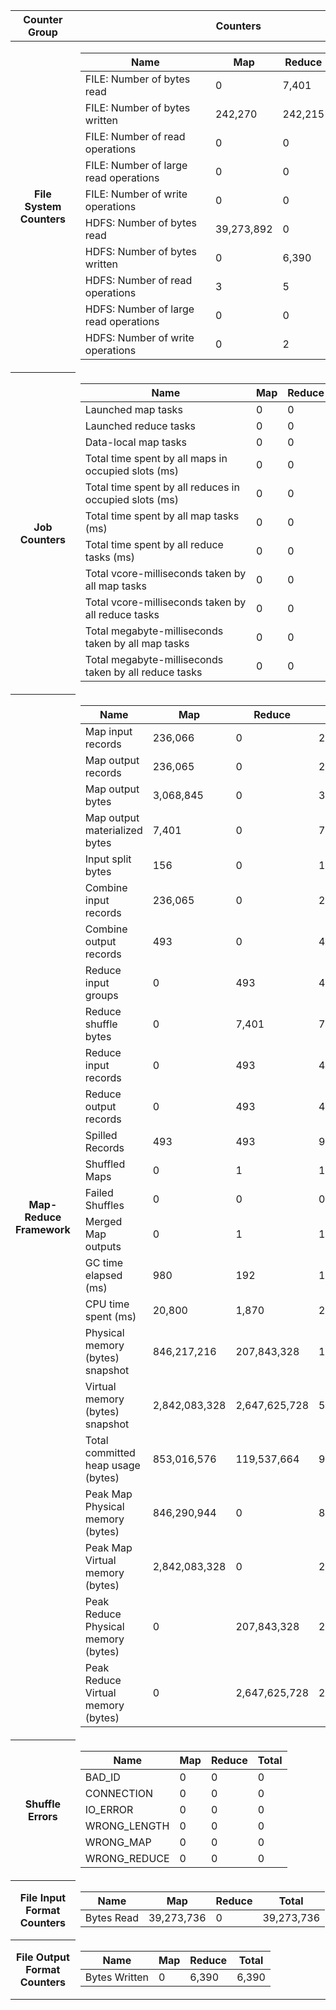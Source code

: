 <table id="counters">
	<thead>
		<tr>
			<th class="group ui-state-default">Counter Group</th>
			<th class="ui-state-default">Counters</th>
		</tr>
	</thead>
	<tbody>
		<tr>
			<th title="org.apache.hadoop.mapreduce.FileSystemCounter" class="ui-state-default">File System Counters</th>
			<td class="table">
				<table class="dt-counters" id="job_1554023868691_0012.org.apache.hadoop.mapreduce.FileSystemCounter">
					<thead>
						<tr>
							<th class="name">Name</th>
							<th>Map</th>
							<th>Reduce</th>
							<th>Total</th>
						</tr>
					</thead>
					<tbody>
						<tr>
							<td title="FILE_BYTES_READ">FILE: Number of bytes read</td>
							<td>0</td>
							<td>7,401</td>
							<td>7,401</td>
						</tr>
						<tr>
							<td title="FILE_BYTES_WRITTEN">FILE: Number of bytes written</td>
							<td>242,270</td>
							<td>242,215</td>
							<td>484,485</td>
						</tr>
						<tr>
							<td title="FILE_READ_OPS">FILE: Number of read operations</td>
							<td>0</td>
							<td>0</td>
							<td>0</td>
						</tr>
						<tr>
							<td title="FILE_LARGE_READ_OPS">FILE: Number of large read operations</td>
							<td>0</td>
							<td>0</td>
							<td>0</td>
						</tr>
						<tr>
							<td title="FILE_WRITE_OPS">FILE: Number of write operations</td>
							<td>0</td>
							<td>0</td>
							<td>0</td>
						</tr>
						<tr>
							<td title="HDFS_BYTES_READ">HDFS: Number of bytes read</td>
							<td>39,273,892</td>
							<td>0</td>
							<td>39,273,892</td>
						</tr>
						<tr>
							<td title="HDFS_BYTES_WRITTEN">HDFS: Number of bytes written</td>
							<td>0</td>
							<td>6,390</td>
							<td>6,390</td>
						</tr>
						<tr>
							<td title="HDFS_READ_OPS">HDFS: Number of read operations</td>
							<td>3</td>
							<td>5</td>
							<td>8</td>
						</tr>
						<tr>
							<td title="HDFS_LARGE_READ_OPS">HDFS: Number of large read operations</td>
							<td>0</td>
							<td>0</td>
							<td>0</td>
						</tr>
						<tr>
							<td title="HDFS_WRITE_OPS">HDFS: Number of write operations</td>
							<td>0</td>
							<td>2</td>
							<td>2</td>
						</tr>
					</tbody>
				</table>
			</td>
		</tr>
		<tr>
			<th title="org.apache.hadoop.mapreduce.JobCounter" class="ui-state-default">Job Counters</th>
			<td class="table">
				<table class="dt-counters" id="job_1554023868691_0012.org.apache.hadoop.mapreduce.JobCounter">
					<thead>
						<tr>
							<th class="name">Name</th>
							<th>Map</th>
							<th>Reduce</th>
							<th>Total</th>
						</tr>
					</thead>
					<tbody>
						<tr>
							<td title="TOTAL_LAUNCHED_MAPS">Launched map tasks</td>
							<td>0</td>
							<td>0</td>
							<td>1</td>
						</tr>
						<tr>
							<td title="TOTAL_LAUNCHED_REDUCES">Launched reduce tasks</td>
							<td>0</td>
							<td>0</td>
							<td>1</td>
						</tr>
						<tr>
							<td title="DATA_LOCAL_MAPS">Data-local map tasks</td>
							<td>0</td>
							<td>0</td>
							<td>1</td>
						</tr>
						<tr>
							<td title="SLOTS_MILLIS_MAPS">Total time spent by all maps in occupied slots (ms)</td>
							<td>0</td>
							<td>0</td>
							<td>80,964</td>
						</tr>
						<tr>
							<td title="SLOTS_MILLIS_REDUCES">Total time spent by all reduces in occupied slots (ms)</td>
							<td>0</td>
							<td>0</td>
							<td>27,520</td>
						</tr>
						<tr>
							<td title="MILLIS_MAPS">Total time spent by all map tasks (ms)</td>
							<td>0</td>
							<td>0</td>
							<td>20,241</td>
						</tr>
						<tr>
							<td title="MILLIS_REDUCES">Total time spent by all reduce tasks (ms)</td>
							<td>0</td>
							<td>0</td>
							<td>6,880</td>
						</tr>
						<tr>
							<td title="VCORES_MILLIS_MAPS">Total vcore-milliseconds taken by all map tasks</td>
							<td>0</td>
							<td>0</td>
							<td>20,241</td>
						</tr>
						<tr>
							<td title="VCORES_MILLIS_REDUCES">Total vcore-milliseconds taken by all reduce tasks</td>
							<td>0</td>
							<td>0</td>
							<td>6,880</td>
						</tr>
						<tr>
							<td title="MB_MILLIS_MAPS">Total megabyte-milliseconds taken by all map tasks</td>
							<td>0</td>
							<td>0</td>
							<td>20,726,784</td>
						</tr>
						<tr>
							<td title="MB_MILLIS_REDUCES">Total megabyte-milliseconds taken by all reduce tasks</td>
							<td>0</td>
							<td>0</td>
							<td>7,045,120</td>
						</tr>
					</tbody>
				</table>
			</td>
		</tr>
		<tr>
			<th title="org.apache.hadoop.mapreduce.TaskCounter" class="ui-state-default">Map-Reduce Framework</th>
			<td class="table">
				<table class="dt-counters" id="job_1554023868691_0012.org.apache.hadoop.mapreduce.TaskCounter">
					<thead>
						<tr>
							<th class="name">Name</th>
							<th>Map</th>
							<th>Reduce</th>
							<th>Total</th>
						</tr>
					</thead>
					<tbody>
						<tr>
							<td title="MAP_INPUT_RECORDS">Map input records</td>
							<td>236,066</td>
							<td>0</td>
							<td>236,066</td>
						</tr>
						<tr>
							<td title="MAP_OUTPUT_RECORDS">Map output records</td>
							<td>236,065</td>
							<td>0</td>
							<td>236,065</td>
						</tr>
						<tr>
							<td title="MAP_OUTPUT_BYTES">Map output bytes</td>
							<td>3,068,845</td>
							<td>0</td>
							<td>3,068,845</td>
						</tr>
						<tr>
							<td title="MAP_OUTPUT_MATERIALIZED_BYTES">Map output materialized bytes</td>
							<td>7,401</td>
							<td>0</td>
							<td>7,401</td>
						</tr>
						<tr>
							<td title="SPLIT_RAW_BYTES">Input split bytes</td>
							<td>156</td>
							<td>0</td>
							<td>156</td>
						</tr>
						<tr>
							<td title="COMBINE_INPUT_RECORDS">Combine input records</td>
							<td>236,065</td>
							<td>0</td>
							<td>236,065</td>
						</tr>
						<tr>
							<td title="COMBINE_OUTPUT_RECORDS">Combine output records</td>
							<td>493</td>
							<td>0</td>
							<td>493</td>
						</tr>
						<tr>
							<td title="REDUCE_INPUT_GROUPS">Reduce input groups</td>
							<td>0</td>
							<td>493</td>
							<td>493</td>
						</tr>
						<tr>
							<td title="REDUCE_SHUFFLE_BYTES">Reduce shuffle bytes</td>
							<td>0</td>
							<td>7,401</td>
							<td>7,401</td>
						</tr>
						<tr>
							<td title="REDUCE_INPUT_RECORDS">Reduce input records</td>
							<td>0</td>
							<td>493</td>
							<td>493</td>
						</tr>
						<tr>
							<td title="REDUCE_OUTPUT_RECORDS">Reduce output records</td>
							<td>0</td>
							<td>493</td>
							<td>493</td>
						</tr>
						<tr>
							<td title="SPILLED_RECORDS">Spilled Records</td>
							<td>493</td>
							<td>493</td>
							<td>986</td>
						</tr>
						<tr>
							<td title="SHUFFLED_MAPS">Shuffled Maps</td>
							<td>0</td>
							<td>1</td>
							<td>1</td>
						</tr>
						<tr>
							<td title="FAILED_SHUFFLE">Failed Shuffles</td>
							<td>0</td>
							<td>0</td>
							<td>0</td>
						</tr>
						<tr>
							<td title="MERGED_MAP_OUTPUTS">Merged Map outputs</td>
							<td>0</td>
							<td>1</td>
							<td>1</td>
						</tr>
						<tr>
							<td title="GC_TIME_MILLIS">GC time elapsed (ms)</td>
							<td>980</td>
							<td>192</td>
							<td>1,172</td>
						</tr>
						<tr>
							<td title="CPU_MILLISECONDS">CPU time spent (ms)</td>
							<td>20,800</td>
							<td>1,870</td>
							<td>22,670</td>
						</tr>
						<tr>
							<td title="PHYSICAL_MEMORY_BYTES">Physical memory (bytes) snapshot</td>
							<td>846,217,216</td>
							<td>207,843,328</td>
							<td>1,054,060,544</td>
						</tr>
						<tr>
							<td title="VIRTUAL_MEMORY_BYTES">Virtual memory (bytes) snapshot</td>
							<td>2,842,083,328</td>
							<td>2,647,625,728</td>
							<td>5,489,709,056</td>
						</tr>
						<tr>
							<td title="COMMITTED_HEAP_BYTES">Total committed heap usage (bytes)</td>
							<td>853,016,576</td>
							<td>119,537,664</td>
							<td>972,554,240</td>
						</tr>
						<tr>
							<td title="MAP_PHYSICAL_MEMORY_BYTES_MAX">Peak Map Physical memory (bytes)</td>
							<td>846,290,944</td>
							<td>0</td>
							<td>846,290,944</td>
						</tr>
						<tr>
							<td title="MAP_VIRTUAL_MEMORY_BYTES_MAX">Peak Map Virtual memory (bytes)</td>
							<td>2,842,083,328</td>
							<td>0</td>
							<td>2,842,083,328</td>
						</tr>
						<tr>
							<td title="REDUCE_PHYSICAL_MEMORY_BYTES_MAX">Peak Reduce Physical memory (bytes)</td>
							<td>0</td>
							<td>207,843,328</td>
							<td>207,843,328</td>
						</tr>
						<tr>
							<td title="REDUCE_VIRTUAL_MEMORY_BYTES_MAX">Peak Reduce Virtual memory (bytes)</td>
							<td>0</td>
							<td>2,647,625,728</td>
							<td>2,647,625,728</td>
						</tr>
					</tbody>
				</table>
			</td>
		</tr>
		<tr>
			<th title="Shuffle Errors" class="ui-state-default">Shuffle Errors</th>
			<td class="table">
				<table class="dt-counters" id="job_1554023868691_0012.Shuffle Errors">
					<thead>
						<tr>
							<th class="name">Name</th>
							<th>Map</th>
							<th>Reduce</th>
							<th>Total</th>
						</tr>
					</thead>
					<tbody>
						<tr>
							<td title="BAD_ID">BAD_ID</td>
							<td>0</td>
							<td>0</td>
							<td>0</td>
						</tr>
						<tr>
							<td title="CONNECTION">CONNECTION</td>
							<td>0</td>
							<td>0</td>
							<td>0</td>
						</tr>
						<tr>
							<td title="IO_ERROR">IO_ERROR</td>
							<td>0</td>
							<td>0</td>
							<td>0</td>
						</tr>
						<tr>
							<td title="WRONG_LENGTH">WRONG_LENGTH</td>
							<td>0</td>
							<td>0</td>
							<td>0</td>
						</tr>
						<tr>
							<td title="WRONG_MAP">WRONG_MAP</td>
							<td>0</td>
							<td>0</td>
							<td>0</td>
						</tr>
						<tr>
							<td title="WRONG_REDUCE">WRONG_REDUCE</td>
							<td>0</td>
							<td>0</td>
							<td>0</td>
						</tr>
					</tbody>
				</table>
			</td>
		</tr>
		<tr>
			<th title="org.apache.hadoop.mapreduce.lib.input.FileInputFormatCounter" class="ui-state-default">File Input Format Counters</th>
			<td class="table">
				<table class="dt-counters" id="job_1554023868691_0012.org.apache.hadoop.mapreduce.lib.input.FileInputFormatCounter">
					<thead>
						<tr>
							<th class="name">Name</th>
							<th>Map</th>
							<th>Reduce</th>
							<th>Total</th>
						</tr>
					</thead>
					<tbody>
						<tr>
							<td title="BYTES_READ">Bytes Read</td>
							<td>39,273,736</td>
							<td>0</td>
							<td>39,273,736</td>
						</tr>
					</tbody>
				</table>
			</td>
		</tr>
		<tr>
			<th title="org.apache.hadoop.mapreduce.lib.output.FileOutputFormatCounter" class="ui-state-default">File Output Format Counters</th>
			<td class="table">
				<table class="dt-counters" id="job_1554023868691_0012.org.apache.hadoop.mapreduce.lib.output.FileOutputFormatCounter">
					<thead>
						<tr>
							<th class="name">Name</th>
							<th>Map</th>
							<th>Reduce</th>
							<th>Total</th>
						</tr>
					</thead>
					<tbody>
						<tr>
							<td title="BYTES_WRITTEN">Bytes Written</td>
							<td>0</td>
							<td>6,390</td>
							<td>6,390</td>
						</tr>
					</tbody>
				</table>
			</td>
		</tr>
	</tbody>
</table>